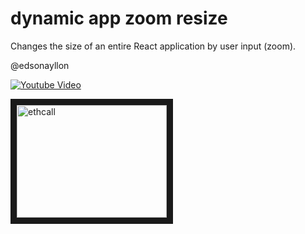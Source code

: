 # dynamic app zoom resize
 
Changes the size of an entire React application by user input (zoom).

@edsonayllon

[![Youtube Video](http://img.youtube.com/vi/YB8o_5qjNBc/0.jpg)](http://www.youtube.com/watch?v=YB8o_5qjNBc)


<a href="http://www.youtube.com/watch?feature=player_embedded&v=YB8o_5qjNBc/0.jpg" target="_blank"><img src="http://img.youtube.com/vi/YB8o_5qjNBc/0.jpg/0.jpg" alt="ethcall" width="240" height="180" border="10" /></a>
